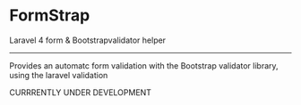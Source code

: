 FormStrap
=========

Laravel 4 form &amp; Bootstrapvalidator  helper

----
Provides an automatc form validation with the Bootstrap validator library, using the laravel validation


CURRRENTLY UNDER DEVELOPMENT


